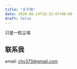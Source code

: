 ```yaml
---
title: "关于我"
date: 2020-08-14T18:33:47+08:00
draft: false
---
```


只是一粒尘埃

## 联系我

email: chy373@gmail.com
